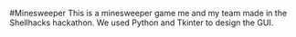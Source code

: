 #Minesweeper
This is a minesweeper game me and my team made in the Shellhacks hackathon. We used Python and Tkinter to design the GUI.


